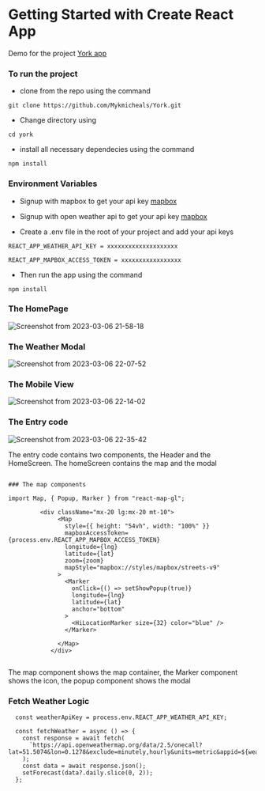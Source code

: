 # Getting Started with Create React App

Demo for the project [York app](https://york.vercel.app/)

### To run the project

- clone from the repo using the command

` git clone https://github.com/Mykmicheals/York.git `

- Change directory using 

` cd york `

- install all necessary dependecies using the command

 ` npm install `
 
 ### Environment Variables
 
 - Signup with mapbox to get your api key [mapbox](https://account.mapbox.com/auth/signup/)

 - Signup with open weather api to get your api key [mapbox](https://openweathermap.org/api)

 - Create a .env file in the root of your project and add your api keys

```
REACT_APP_WEATHER_API_KEY = xxxxxxxxxxxxxxxxxxxx

REACT_APP_MAPBOX_ACCESS_TOKEN = xxxxxxxxxxxxxxxxx

```

- Then run the app using the command

` npm install `


### The HomePage

![Screenshot from 2023-03-06 21-58-18](https://user-images.githubusercontent.com/88559940/223353943-9a140020-6648-457a-aa4d-24797f2405a4.png)


### The Weather Modal

![Screenshot from 2023-03-06 22-07-52](https://user-images.githubusercontent.com/88559940/223354027-83d3bb73-d3da-4652-b4a1-2c818830a6f4.png)


### The Mobile View


![Screenshot from 2023-03-06 22-14-02](https://user-images.githubusercontent.com/88559940/223354120-89c0cc60-c4b5-4669-9b79-01eca7fed120.png)



### The Entry code



![Screenshot from 2023-03-06 22-35-42](https://user-images.githubusercontent.com/88559940/223354197-62e573f5-2f6e-43d4-9f3a-fabc1e5c8a1a.png)


The entry code contains two components, the Header and the HomeScreen. The homeScreen contains the map and the modal



```

### The map components

import Map, { Popup, Marker } from "react-map-gl";

         <div className="mx-20 lg:mx-20 mt-10">
              <Map
                style={{ height: "54vh", width: "100%" }}
                mapboxAccessToken={process.env.REACT_APP_MAPBOX_ACCESS_TOKEN}
                longitude={lng}
                latitude={lat}
                zoom={zoom}
                mapStyle="mapbox://styles/mapbox/streets-v9"
              >
                <Marker
                  onClick={() => setShowPopup(true)}
                  longitude={lng}
                  latitude={lat}
                  anchor="bottom"
                >
                  <HiLocationMarker size={32} color="blue" />
                </Marker>
         
              </Map>
            </div>


````

The map component shows the map container, the Marker component shows the icon, the popup component shows the modal


### Fetch Weather Logic


```
  const weatherApiKey = process.env.REACT_APP_WEATHER_API_KEY;

  const fetchWeather = async () => {
    const response = await fetch(
      `https://api.openweathermap.org/data/2.5/onecall?lat=51.5074&lon=0.1278&exclude=minutely,hourly&units=metric&appid=${weatherApiKey}`
    );
    const data = await response.json();
    setForecast(data?.daily.slice(0, 2));
  };


```
